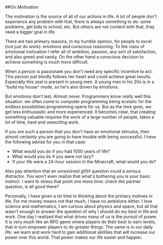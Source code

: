 
##On Motivation

  The motivation is the source of all of our actions in life. A lot of people don't experience
  any problem with that, there is always something to do: solve problems, get kids to school, etc.
  But others are not content with that, they need a bigger goal in life.

  There are two primary reasons, in my humble opinion, for people to excel (not just do work):
  emotions and conscious reasoning. To the class of emotional motivation I refer all of ambition, 
  passion, any sort of satisfaction, and also greed and vanity. On the other hand a conscious 
  decision to achieve something is much more difficult.

  When a person is passionate you don't need any specific incentive to act. This person just blindly
  follows her heart and could achieve great results. Especially this zeal is present in young men.
  A young man in his 20s is in a "build my house" mode, so he's also driven by emotions. 

  But emotions don't last. Almost never. Programmers know really well this situation: we often come 
  to computer programming being ecstatic for the endless possibilities programming opens for us. But 
  as the time goes, we get less enthusiastic and more experienced. It becomes clear, that creating
  something valuable requires the work of a large number of people, takes a lot of time, hard and 
  unexciting work.

  If you are such a person that you don't have an emotional stimulus, then almost certainly you are
  going to have trouble with being successful. I have the following advise for you in that case:

  * What would you do if you had 1000 years of life?
  * What would you do if you were not lazy?
  * If your life were a 24-hour session in the Minecraft, what would you do?

<!-- md bug of not closing list if the first letter is space -->

  Also pay attention that an unresolved gf/bf question could a serious distractor. You won't
  even realize that what's bothering you is your basic instinct. I want to stress that
  point one more time: check the partner question, is all good there?

  Personally, I have given a lot time to thinking about the primary motives in life. For me money
  means not that much, I have no ambitions either. I love science and mathematics, I am curious
  about physics and space, but all that wasn't enough to answer the question of why I should do
  my best in life and work. One day I realized that what drives many of us is the pursuit of power.
  It is very much like an RPG game where players do their best to earn levels, that in turn empower
  players to do greater things. The same is in our daily life: we learn and work hard to gain
  additional abilities that will increase our power over this world. That power makes our life
  easier and happier.

  
